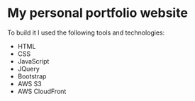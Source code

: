 # My personal portfolio website
To build it I used the following tools and technologies:
- HTML
- CSS
- JavaScript
- JQuery
- Bootstrap
- AWS S3
- AWS CloudFront
